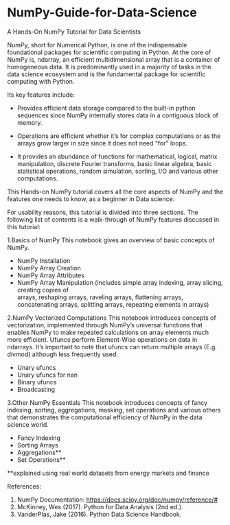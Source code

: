 # NumPy-Guide-for-Data-Science
A Hands-On NumPy Tutorial for Data Scientists

NumPy, short for Numerical Python, is one of the indispensable foundational packages for scientific computing in Python.
At the core of NumPy is, ndarray, an efficient multidimensional array that is a container of homogeneous data. 
It is predominantly used in a majority of tasks in the data science ecosystem and is the fundamental package for 
scientific computing with Python.

Its key features include:

- Provides efficient data storage compared to the built-in python sequences since NumPy internally stores data in a
  contiguous block of memory.

- Operations are efficient whether it’s for complex computations or as the arrays grow larger in size since it does 
  not need "for" loops.

- It provides an abundance of functions for mathematical, logical, matrix manipulation, discrete Fourier transforms, 
  basic linear algebra, basic statistical operations, random simulation, sorting, I/O and various other computations.

This Hands-on NumPy tutorial covers all the core aspects of NumPy and the features one needs to know, as a beginner 
in Data science. 

For usability reasons, this tutorial is divided into three sections.
The following list of contents is a walk-through of NumPy features discussed in this tutorial:

1.Basics of NumPy 
This notebook gives an overview of basic concepts of NumPy.
-	NumPy Installation
-	NumPy Array Creation
-	NumPy Array Attributes
-	NumPy Array Manipulation 
	(includes simple array indexing, array slicing, creating copies of    
	arrays, reshaping arrays, raveling arrays, flattening arrays, concatenating arrays, splitting arrays, 
  repeating elements in arrays)

2.NumPy Vectorized Computations
This notebook introduces concepts of vectorization, implemented through NumPy’s universal functions that enables 
NumPy to make repeated calculations on array elements much more efficient. Ufuncs perform Element-Wise operations 
on data in ndarrays. It’s important to note that ufuncs can return multiple arrays (E.g. divmod) although less 
frequently used.
-	Unary ufuncs
-	Unary ufuncs for nan
-	Binary ufuncs
-	Broadcasting

3.Other NumPy Essentials
This notebook introduces concepts of fancy indexing, sorting, aggregations, masking, set operations and various 
others that demonstrates the computational efficiency of NumPy in the data science world.
-	Fancy Indexing
-	Sorting Arrays
-	Aggregations**
-	Set Operations**

**explained using real world datasets from energy markets and finance

References:

1.	NumPy Documentation: https://docs.scipy.org/doc/numpy/reference/#
2.	McKinney, Wes (2017). Python for Data Analysis (2nd ed.). 
3.	VanderPlas, Jake (2016). Python Data Science Handbook.
